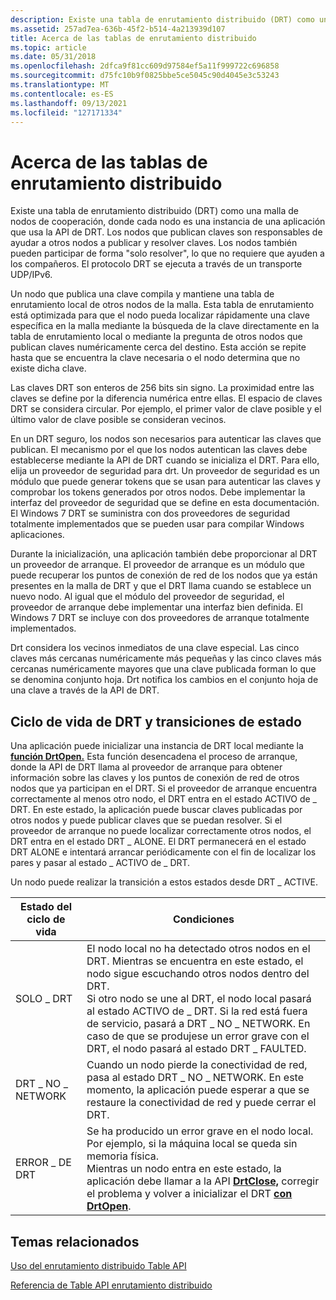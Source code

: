 ```yaml
---
description: Existe una tabla de enrutamiento distribuido (DRT) como una malla de nodos de cooperación, donde cada nodo es una instancia de una aplicación que usa la API de DRT.
ms.assetid: 257ad7ea-636b-45f2-b514-4a213939d107
title: Acerca de las tablas de enrutamiento distribuido
ms.topic: article
ms.date: 05/31/2018
ms.openlocfilehash: 2dfca9f81cc609d97584ef5a11f999722c696858
ms.sourcegitcommit: d75fc10b9f0825bbe5ce5045c90d4045e3c53243
ms.translationtype: MT
ms.contentlocale: es-ES
ms.lasthandoff: 09/13/2021
ms.locfileid: "127171334"
---
```

# <a name="about-distributed-routing-tables"></a>Acerca de las tablas de enrutamiento distribuido

Existe una tabla de enrutamiento distribuido (DRT) como una malla de nodos de cooperación, donde cada nodo es una instancia de una aplicación que usa la API de DRT. Los nodos que publican claves son responsables de ayudar a otros nodos a publicar y resolver claves. Los nodos también pueden participar de forma "solo resolver", lo que no requiere que ayuden a los compañeros. El protocolo DRT se ejecuta a través de un transporte UDP/IPv6.

Un nodo que publica una clave compila y mantiene una tabla de enrutamiento local de otros nodos de la malla. Esta tabla de enrutamiento está optimizada para que el nodo pueda localizar rápidamente una clave específica en la malla mediante la búsqueda de la clave directamente en la tabla de enrutamiento local o mediante la pregunta de otros nodos que publican claves numéricamente cerca del destino. Esta acción se repite hasta que se encuentra la clave necesaria o el nodo determina que no existe dicha clave.

Las claves DRT son enteros de 256 bits sin signo. La proximidad entre las claves se define por la diferencia numérica entre ellas. El espacio de claves DRT se considera circular. Por ejemplo, el primer valor de clave posible y el último valor de clave posible se consideran vecinos.

En un DRT seguro, los nodos son necesarios para autenticar las claves que publican. El mecanismo por el que los nodos autentican las claves debe establecerse mediante la API de DRT cuando se inicializa el DRT. Para ello, elija un proveedor de seguridad para drt. Un proveedor de seguridad es un módulo que puede generar tokens que se usan para autenticar las claves y comprobar los tokens generados por otros nodos. Debe implementar la interfaz del proveedor de seguridad que se define en esta documentación. El Windows 7 DRT se suministra con dos proveedores de seguridad totalmente implementados que se pueden usar para compilar Windows aplicaciones.

Durante la inicialización, una aplicación también debe proporcionar al DRT un proveedor de arranque. El proveedor de arranque es un módulo que puede recuperar los puntos de conexión de red de los nodos que ya están presentes en la malla de DRT y que el DRT llama cuando se establece un nuevo nodo. Al igual que el módulo del proveedor de seguridad, el proveedor de arranque debe implementar una interfaz bien definida. El Windows 7 DRT se incluye con dos proveedores de arranque totalmente implementados.

Drt considera los vecinos inmediatos de una clave especial. Las cinco claves más cercanas numéricamente más pequeñas y las cinco claves más cercanas numéricamente mayores que una clave publicada forman lo que se denomina conjunto hoja. Drt notifica los cambios en el conjunto hoja de una clave a través de la API de DRT.

## <a name="drt-life-cycle-and-state-transitions"></a>Ciclo de vida de DRT y transiciones de estado

Una aplicación puede inicializar una instancia de DRT local mediante la [**función DrtOpen.**](/windows/desktop/api/drt/nf-drt-drtopen) Esta función desencadena el proceso de arranque, donde la API de DRT llama al proveedor de arranque para obtener información sobre las claves y los puntos de conexión de red de otros nodos que ya participan en el DRT. Si el proveedor de arranque encuentra correctamente al menos otro nodo, el DRT entra en el estado ACTIVO de \_ DRT. En este estado, la aplicación puede buscar claves publicadas por otros nodos y puede publicar claves que se puedan resolver. Si el proveedor de arranque no puede localizar correctamente otros nodos, el DRT entra en el estado DRT \_ ALONE. El DRT permanecerá en el estado DRT ALONE e intentará arrancar periódicamente con el fin de localizar los pares y pasar al estado \_ ACTIVO de \_ DRT.

Un nodo puede realizar la transición a estos estados desde DRT \_ ACTIVE.

| Estado del ciclo de vida | Condiciones                                                                                                                                                                                                                                                                                                                                                                                                                 |
|------------------|----------------------------------------------------------------------------------------------------------------------------------------------------------------------------------------------------------------------------------------------------------------------------------------------------------------------------------------------------------------------------------------------------------------------------|
| SOLO \_ DRT       | El nodo local no ha detectado otros nodos en el DRT. Mientras se encuentra en este estado, el nodo sigue escuchando otros nodos dentro del DRT.<br/> Si otro nodo se une al DRT, el nodo local pasará al estado ACTIVO de \_ DRT. Si la red está fuera de servicio, pasará a DRT \_ NO \_ NETWORK. En caso de que se produjese un error grave con el DRT, el nodo pasará al estado DRT \_ FAULTED.<br/> |
| DRT \_ NO \_ NETWORK | Cuando un nodo pierde la conectividad de red, pasa al estado DRT \_ NO \_ NETWORK. En este momento, la aplicación puede esperar a que se restaure la conectividad de red y puede cerrar el DRT.<br/>                                                                                                                                                                                                                    |
| ERROR \_ DE DRT     | Se ha producido un error grave en el nodo local. Por ejemplo, si la máquina local se queda sin memoria física.<br/> Mientras un nodo entra en este estado, la aplicación debe llamar a la API [**DrtClose,**](/windows/desktop/api/drt/nf-drt-drtclose) corregir el problema y volver a inicializar el DRT [**con DrtOpen**](/windows/desktop/api/drt/nf-drt-drtopen).<br/>                                                                                                   |



 

## <a name="related-topics"></a>Temas relacionados

<dl> <dt>

[Uso del enrutamiento distribuido Table API](using-the-distributed-routing-table-api.md)
</dt> <dt>

[Referencia de Table API enrutamiento distribuido](distributed-routing-table-api-reference.md)
</dt> </dl>

 

 




